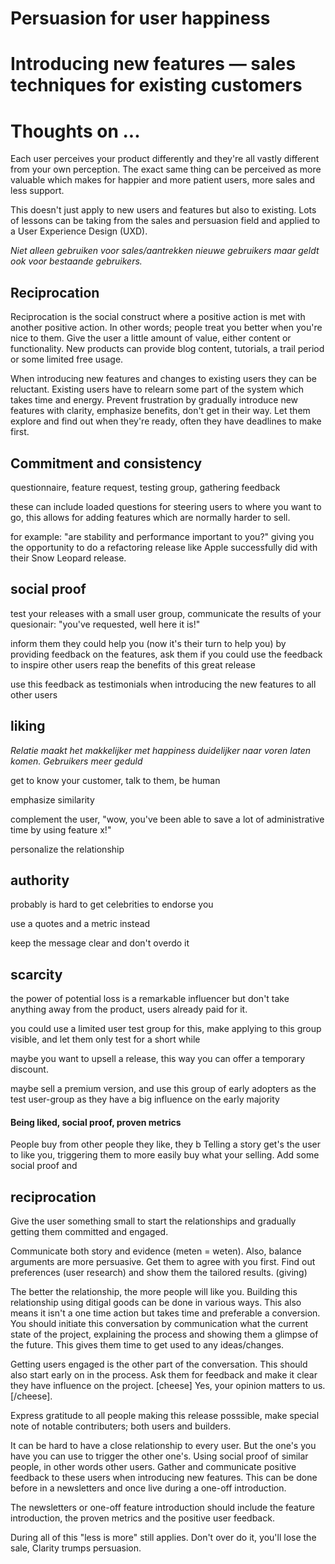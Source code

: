 # Persuasion for user happiness
# Introducing new features — sales techniques for existing customers
# Thoughts on ...

Each user perceives your product differently and they're all vastly different from your own perception. The exact same thing can be perceived as more valuable which makes for happier and more patient users, more sales and less support.

This doesn't just apply to new users and features but also to existing. Lots of lessons can be taking from the sales and persuasion field and applied to a User Experience Design (UXD).


_Niet alleen gebruiken voor sales/aantrekken nieuwe gebruikers maar geldt ook voor bestaande gebruikers._

## Reciprocation

Reciprocation is the social construct where a positive action is met with another positive action. In other words; people treat you better when you're nice to them. Give the user a little amount of value, either content or functionality. New products can provide blog content, tutorials, a trail period or some limited free usage.

When introducing new features and changes to existing users they can be reluctant. Existing users have to relearn some part of the system which takes time and energy. Prevent frustration by gradually introduce new features with clarity, emphasize benefits, don't get in their way. Let them explore and find out when they're ready, often they have deadlines to make first.

## Commitment and consistency



questionnaire, feature request, testing group, gathering feedback

these can include loaded questions for steering users to where you want to go, this allows for adding features which are normally harder to sell.

for example: "are stability and performance important  to you?" giving you the opportunity to do a refactoring release like Apple successfully did with their Snow Leopard release.


## social proof

test your releases with a small user group, communicate the results of your quesionair: "you've requested, well here it is!"

inform them they could help you (now it's their turn to help you) by providing feedback on the features, ask them if you could use the feedback to inspire other users reap the benefits of this great release

use this feedback as testimonials when introducing the new features to all other users


## liking


_Relatie maakt het makkelijker met happiness duidelijker naar voren laten komen. Gebruikers meer geduld_

get to know your customer, talk to them, be human

emphasize similarity

complement the user, "wow, you've been able to save a lot of administrative time by using feature x!"

personalize the relationship

## authority

probably is hard to get celebrities to endorse you

use a quotes and a metric instead

keep the message clear and don't overdo it

## scarcity

the power of potential loss is a remarkable influencer but don't take anything away from the product, users already paid for it.

you could use a limited user test group for this, make applying to this group visible, and let them only test for a short while

maybe you want to upsell a release, this way you can offer a temporary discount.

maybe sell a premium version, and use this group of early adopters as the test user-group as they have a big influence on the early majority


#### Being liked, social proof, proven metrics

People buy from other people they like, they b
Telling a story get's the user to like you, triggering them to more easily buy what your selling. Add some social proof and 

## reciprocation
Give the user something small to start the relationships and gradually getting them committed and engaged.

Communicate both story and evidence (meten = weten). Also, balance arguments are more persuasive. Get them to agree with you first. Find out preferences (user research) and show them the tailored results. (giving)

The better the relationship, the more people will like you. Building this relationship using ditigal goods can be done in various ways. This also means it isn't a one time action but takes time and preferable a conversion.
You should initiate this conversation by communication what the current state of the project, explaining the process and showing them a glimpse of the future. This gives them time to get used to any ideas/changes.

Getting users engaged is the other part of the conversation. This should also start early on in the process. Ask them for feedback and make it clear they have influence on the project. [cheese] Yes, your opinion matters to us. [/cheese].

Express gratitude to all people making this release posssible, make special note of notable contributers; both users and builders.

It can be hard to have a close relationship to every user. But the one's you have you can use to trigger the other one's. Using social proof of similar people, in other words other users. Gather and communicate positive feedback to these users when introducing new features. This can be done before in a newsletters and once live during a one-off introduction.

The newsletters or one-off feature introduction should include the feature introduction, the proven metrics and the positive user feedback.

During all of this "less is more" still applies. Don't over do it, you'll lose the sale, Clarity trumps persuasion.

